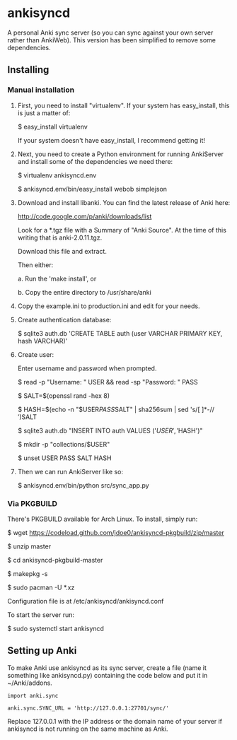 ankisyncd
=========

A personal Anki sync server (so you can sync against your own server rather than
AnkiWeb). This version has been simplified to remove some dependencies.

Installing
----------

### Manual installation

1. First, you need to install "virtualenv".  If your system has easy_install, this is
   just a matter of:

      $ easy_install virtualenv

   If your system doesn't have easy_install, I recommend getting it!

2. Next, you need to create a Python environment for running AnkiServer and install some of
   the dependencies we need there:

      $ virtualenv ankisyncd.env

      $ ankisyncd.env/bin/easy_install webob simplejson

3. Download and install libanki.  You can find the latest release of Anki here:

   http://code.google.com/p/anki/downloads/list

   Look for a *.tgz file with a Summary of "Anki Source".  At the time of this writing
   that is anki-2.0.11.tgz.

   Download this file and extract.

   Then either:

      a. Run the 'make install', or

      b. Copy the entire directory to /usr/share/anki

4. Copy the example.ini to production.ini and edit for your needs.

5. Create authentication database:

      $ sqlite3 auth.db 'CREATE TABLE auth (user VARCHAR PRIMARY KEY, hash VARCHAR)'

6. Create user:

      Enter username and password when prompted.

      $ read -p "Username: " USER && read -sp "Password: " PASS

      $ SALT=$(openssl rand -hex 8)

      $ HASH=$(echo -n "$USER$PASS$SALT" | sha256sum | sed 's/[ ]*-$//')$SALT

      $ sqlite3 auth.db "INSERT INTO auth VALUES ('$USER', '$HASH')"

      $ mkdir -p "collections/$USER"

      $ unset USER PASS SALT HASH

7. Then we can run AnkiServer like so:

      $ ankisyncd.env/bin/python src/sync_app.py
      
### Via PKGBUILD

There's PKGBUILD available for Arch Linux. To install, simply run:

   $ wget https://codeload.github.com/jdoe0/ankisyncd-pkgbuild/zip/master
      
   $ unzip master
      
   $ cd ankisyncd-pkgbuild-master
      
   $ makepkg -s
      
   $ sudo pacman -U *.xz
   
Configuration file is at /etc/ankisyncd/ankisyncd.conf

To start the server run:

   $ sudo systemctl start ankisyncd
   
Setting up Anki
---------------

To make Anki use ankisyncd as its sync server, create a file (name it something like ankisyncd.py) 
containing the code below and put it in ~/Anki/addons.

    import anki.sync
    
    anki.sync.SYNC_URL = 'http://127.0.0.1:27701/sync/'

Replace 127.0.0.1 with the IP address or the domain name of your server if ankisyncd is not running 
on the same machine as Anki.
